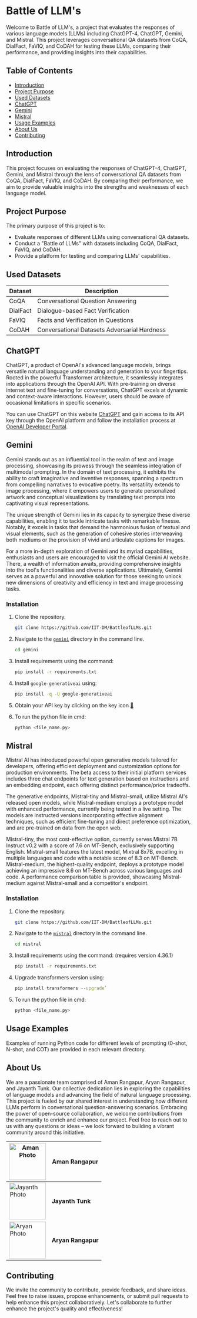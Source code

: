 # Battle of LLM's

Welcome to Battle of LLM's, a project that evaluates the responses of various language models (LLMs) including ChatGPT-4, ChatGPT, Gemini, and Mistral. This project leverages conversational QA datasets from CoQA, DialFact, FaVIQ, and CoDAH for testing these LLMs, comparing their performance, and providing insights into their capabilities.

## Table of Contents

- [Introduction](#introduction)
- [Project Purpose](#project-purpose)
- [Used Datasets](#used-datasets)
- [ChatGPT](#chatgpt)
- [Gemini](#gemini)
- [Mistral](#mistral)
- [Usage Examples](#usage-examples)
- [About Us](#about-us)
- [Contributing](#contributing)

## Introduction

This project focuses on evaluating the responses of ChatGPT-4, ChatGPT, Gemini, and Mistral through the lens of conversational QA datasets from CoQA, DialFact, FaVIQ, and CoDAH. By comparing their performance, we aim to provide valuable insights into the strengths and weaknesses of each language model.

## Project Purpose

The primary purpose of this project is to:

- Evaluate responses of different LLMs using conversational QA datasets.
- Conduct a "Battle of LLMs" with datasets including CoQA, DialFact, FaVIQ, and CoDAH.
- Provide a platform for testing and comparing LLMs' capabilities.

## Used Datasets

| Dataset | Description                                |
|---------|--------------------------------------------|
| CoQA    | Conversational Question Answering          |
| DialFact| Dialogue-based Fact Verification           |
| FaVIQ   | Facts and Verification in Questions        |
| CoDAH   | Conversational Datasets Adversarial Hardness|


## ChatGPT 

ChatGPT, a product of OpenAI's advanced language models, brings versatile natural language understanding and generation to your fingertips. Rooted in the powerful Transformer architecture, it seamlessly integrates into applications through the OpenAI API. With pre-training on diverse internet text and fine-tuning for conversations, ChatGPT excels at dynamic and context-aware interactions. However, users should be aware of occasional limitations in specific scenarios.

You can use ChatGPT on this website [ChatGPT](https://chat.openai.com/) and gain access to its API key through the OpenAI platform and follow the installation process  at [OpenAI Developer Portal](https://platform.openai.com/api-keys).


## Gemini 

Gemini stands out as an influential tool in the realm of text and image processing, showcasing its prowess through the seamless integration of multimodal prompting. In the domain of text processing, it exhibits the ability to craft imaginative and inventive responses, spanning a spectrum from compelling narratives to evocative poetry. Its versatility extends to image processing, where it empowers users to generate personalized artwork and conceptual visualizations by translating text prompts into captivating visual representations.

The unique strength of Gemini lies in its capacity to synergize these diverse capabilities, enabling it to tackle intricate tasks with remarkable finesse. Notably, it excels in tasks that demand the harmonious fusion of textual and visual elements, such as the generation of cohesive stories interweaving both mediums or the provision of vivid and articulate captions for images.

For a more in-depth exploration of Gemini and its myriad capabilities, enthusiasts and users are encouraged to visit the official Gemini AI website. There, a wealth of information awaits, providing comprehensive insights into the tool's functionalities and diverse applications. Ultimately, Gemini serves as a powerful and innovative solution for those seeking to unlock new dimensions of creativity and efficiency in text and image processing tasks.

### Installation

1. Clone the repository.
   
   ```bash
   git clone https://github.com/IIT-DM/BattleofLLMs.git
2. Navigate to the [`gemini`](https://github.com/IIT-DM/BattleofLLMs/tree/main/gemini) directory in the command line.

   ```bash
   cd gemini
3. Install requirements using the command:
   
    ```bash
   pip install -r requirements.txt
4. Install `google-generativeai` using:
   
    ```bash
   pip install -q -U google-generativeai
5. Obtain your API key by clicking on the key icon [🔑](https://makersuite.google.com/app/apikey)
6. To run the python file in cmd:
   ```bash
   python <file_name.py>

## Mistral 

Mistral AI has introduced powerful open generative models tailored for developers, offering efficient deployment and customization options for production environments. The beta access to their initial platform services includes three chat endpoints for text generation based on instructions and an embedding endpoint, each offering distinct performance/price tradeoffs.

The generative endpoints, Mistral-tiny and Mistral-small, utilize Mistral AI's released open models, while Mistral-medium employs a prototype model with enhanced performance, currently being tested in a live setting. The models are instructed versions incorporating effective alignment techniques, such as efficient fine-tuning and direct preference optimization, and are pre-trained on data from the open web.

Mistral-tiny, the most cost-effective option, currently serves Mistral 7B Instruct v0.2 with a score of 7.6 on MT-Bench, exclusively supporting English. Mistral-small features the latest model, Mixtral 8x7B, excelling in multiple languages and code with a notable score of 8.3 on MT-Bench. Mistral-medium, the highest-quality endpoint, deploys a prototype model achieving an impressive 8.6 on MT-Bench across various languages and code. A performance comparison table is provided, showcasing Mistral-medium against Mistral-small and a competitor's endpoint.

### Installation

1. Clone the repository.
   
   ```bash
   git clone https://github.com/IIT-DM/BattleofLLMs.git
2. Navigate to the [`mistral`](https://github.com/IIT-DM/BattleofLLMs/tree/main/mistral   ) directory in the command line.

   ```bash
   cd mistral
3. Install requirements using the command: (requires version 4.36.1)
   
    ```bash
   pip install -r requirements.txt
4. Upgrade transformers version using:
   ```bash
   pip install transformers --upgrade`
5. To run the python file in cmd:
   ```bash
   python <file_name.py>
## Usage Examples

Examples of running Python code for different levels of prompting (0-shot, N-shot, and COT) are provided in each relevant directory.


## About Us

We are a passionate team comprised of Aman Rangapur, Aryan Rangapur, and Jayanth Tunk. Our collective dedication lies in exploring the capabilities of language models and advancing the field of natural language processing. This project is fueled by our shared interest in understanding how different LLMs perform in conversational question-answering scenarios. Embracing the power of open-source collaboration, we welcome contributions from the community to enrich and enhance our project. Feel free to reach out to us with any questions or ideas – we look forward to building a vibrant community around this initiative.


| <img src="https://avatars.githubusercontent.com/u/44740048?v=4" width="100" height="100" alt="Aman Photo"/>   |   Aman Rangapur      |
|----------------------------------------------------------------------------------------------------------------|----------------------|
| <img src="https://avatars.githubusercontent.com/u/74298261?v=4" width="100" height="100" alt="Jayanth Photo"/> | **Jayanth Tunk**         |
| <img src="https://avatars.githubusercontent.com/u/154872205?v=4" width="100" height="100" alt="Aryan Photo"/>   | **Aryan Rangapur**     |


## Contributing

We invite the community to contribute, provide feedback, and share ideas. Feel free to raise issues, propose enhancements, or submit pull requests to help enhance this project collaboratively. Let's collaborate to further enhance the project's quality and effectiveness!

